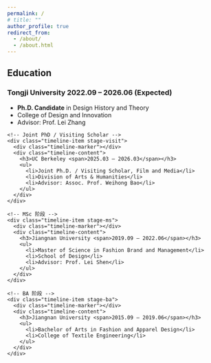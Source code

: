 ```yaml
---
permalink: /
# title: ""
author_profile: true
redirect_from: 
  - /about/
  - /about.html
---
```



<section class="education timeline">
  <h2>Education</h2>
  <div class="timeline-container">
    <!-- PhD 阶段 -->
    <div class="timeline-item stage-phd">
      <div class="timeline-marker"></div>
      <div class="timeline-content">
        <h3>Tongji University <span>2022.09 – 2026.06 (Expected)</span></h3>
        <ul>
          <li><strong>Ph.D. Candidate</strong> in Design History and Theory</li>
          <li>College of Design and Innovation</li>
          <li>Advisor: Prof. Lei Zhang</li>
        </ul>
      </div>
    </div>

    <!-- Joint PhD / Visiting Scholar -->
    <div class="timeline-item stage-visit">
      <div class="timeline-marker"></div>
      <div class="timeline-content">
        <h3>UC Berkeley <span>2025.03 – 2026.03</span></h3>
        <ul>
          <li>Joint Ph.D. / Visiting Scholar, Film and Media</li>
          <li>Division of Arts & Humanities</li>
          <li>Advisor: Assoc. Prof. Weihong Bao</li>
        </ul>
      </div>
    </div>

    <!-- MSc 阶段 -->
    <div class="timeline-item stage-ms">
      <div class="timeline-marker"></div>
      <div class="timeline-content">
        <h3>Jiangnan University <span>2019.09 – 2022.06</span></h3>
        <ul>
          <li>Master of Science in Fashion Brand and Management</li>
          <li>School of Design</li>
          <li>Advisor: Prof. Lei Shen</li>
        </ul>
      </div>
    </div>

    <!-- BA 阶段 -->
    <div class="timeline-item stage-ba">
      <div class="timeline-marker"></div>
      <div class="timeline-content">
        <h3>Jiangnan University <span>2015.09 – 2019.06</span></h3>
        <ul>
          <li>Bachelor of Arts in Fashion and Apparel Design</li>
          <li>College of Textile Engineering</li>
        </ul>
      </div>
    </div>



   <!-- <section class="about-section research">
    <h2>Research Interests</h2>
    <div class="research-card">
      <ul class="research-list">
        <li>Everyday Design History</li>
        <li>Woman Culture</li>
      </ul>
    </div>
  </section>
</div> -->